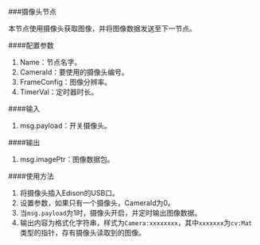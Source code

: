 ###摄像头节点

本节点使用摄像头获取图像，并将图像数据发送至下一节点。

####配置参数
1. Name：节点名字。
2. CameraId：要使用的摄像头编号。
3. FrameConfig：图像分辨率。
4. TimerVal：定时器时长。

####输入
1. msg.payload：开关摄像头。

####输出
1. msg.imagePtr：图像数据包。

####使用方法
1. 将摄像头插入Edison的USB口。
2. 设置参数，如果只有一个摄像头，CameraId为0。
3. 当`msg.payload`为1时，摄像头开启，并定时输出图像数据。
4. 输出内容为格式化字符串，样式为`Camera:xxxxxxxx`，其中`xxxxxxx`为`cv:Mat`类型的指针，存有摄像头读取到的图像。
